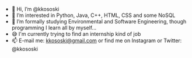- 👋 Hi, I’m @kkososki
- 👀 I’m interested in Python, Java, C++, HTML, CSS and some NoSQL
- 🌱 I’m formally studying Environmental and Software Engineering, though programming I learn all by myself...
- 😅 I'm currently trying to find an internship kind of job
- 📫 E-mail me: kkososki@gmail.com or find me on Instagram or Twitter: @kkososki

<!---
kkososki/kkososki is a ✨ special ✨ repository because its `README.md` (this file) appears on your GitHub profile.
You can click the Preview link to take a look at your changes.
--->
